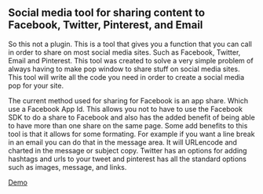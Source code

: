 <h2>Social media tool for sharing content to Facebook, Twitter, Pinterest, and Email</h2>

<p>So this not a plugin. This is a tool that gives you a function that you can call in order to share on most social media sites. Such as Facebook, Twitter, Email and Pinterest. This tool was created to solve a very simple problem of always having to make pop window to share stuff on social media sites. This tool will write all the code you need in order to create a social media pop for your site.</p>

<p>The current method used for sharing for Facebook is an app share. Which use a Facebook App Id. This allows you not to have to use the Facebook SDK to do a share to Facebook and also has the added benefit of being able to have more than one share on the same page. Some add benefits to this tool is that it allows for some formating. For example if you want a line break in an email you can do that in the message area. It will URLencode and charted in the message or subject copy. Twitter has an options for adding hashtags and urls to your tweet and pinterest has all the standard options such as images, message, and links.</p>

<p><a href="http://socialshare.carlosagosto.com">Demo</a>

